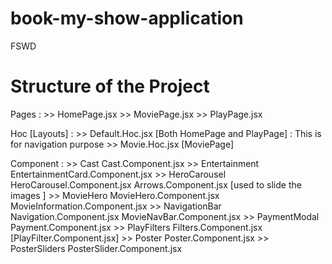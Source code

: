 # book-my-show-application

FSWD

# Structure of the Project

Pages : >> HomePage.jsx >> MoviePage.jsx >> PlayPage.jsx

Hoc [Layouts] : >> Default.Hoc.jsx [Both HomePage and PlayPage] : This is for navigation purpose >> Movie.Hoc.jsx [MoviePage]

Component : >> Cast Cast.Component.jsx >> Entertainment EntertainmentCard.Component.jsx >> HeroCarousel HeroCarousel.Component.jsx
Arrows.Component.jsx [used to slide the images ] >> MovieHero MovieHero.Component.jsx
MovieInformation.Component.jsx >> NavigationBar Navigation.Component.jsx
MovieNavBar.Component.jsx >> PaymentModal Payment.Component.jsx >> PlayFilters Filters.Component.jsx [PlayFilter.Component.jsx] >> Poster Poster.Component.jsx >> PosterSliders PosterSlider.Component.jsx
